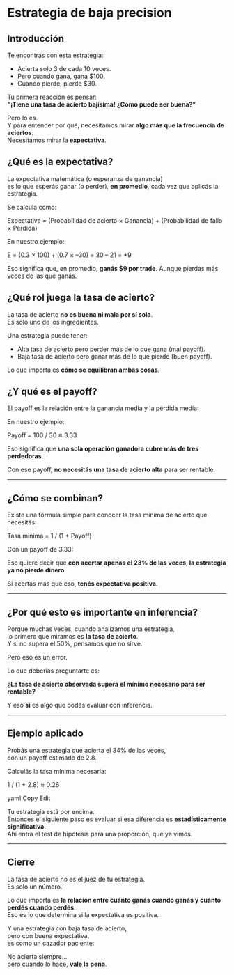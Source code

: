 # Estrategia de baja precision

## Introducción

Te encontrás con esta estrategia:

- Acierta solo 3 de cada 10 veces.
- Pero cuando gana, gana $100.
- Cuando pierde, pierde $30.

Tu primera reacción es pensar:  
**“¡Tiene una tasa de acierto bajísima! ¿Cómo puede ser buena?”**

Pero lo es.  
Y para entender por qué, necesitamos mirar **algo más que la frecuencia de aciertos**.  
Necesitamos mirar la **expectativa**.

## ¿Qué es la expectativa?

La expectativa matemática (o esperanza de ganancia)  
es lo que esperás ganar (o perder), **en promedio**, cada vez que aplicás la estrategia.

Se calcula como:

Expectativa = (Probabilidad de acierto × Ganancia) + (Probabilidad de fallo × Pérdida)

En nuestro ejemplo:

E = (0.3 × 100) + (0.7 × –30) = 30 – 21 = +9


Eso significa que, en promedio, **ganás $9 por trade**.
Aunque pierdas más veces de las que ganás.

## ¿Qué rol juega la tasa de acierto?

La tasa de acierto **no es buena ni mala por sí sola**.  
Es solo uno de los ingredientes.

Una estrategia puede tener:

- Alta tasa de acierto pero perder más de lo que gana (mal payoff).
- Baja tasa de acierto pero ganar más de lo que pierde (buen payoff).

Lo que importa es **cómo se equilibran ambas cosas**.

## ¿Y qué es el payoff?

El payoff es la relación entre la ganancia media y la pérdida media:

En nuestro ejemplo:

Payoff = 100 / 30 ≈ 3.33

Eso significa que **una sola operación ganadora cubre más de tres perdedoras**.

Con ese payoff, **no necesitás una tasa de acierto alta** para ser rentable.

---

## ¿Cómo se combinan?

Existe una fórmula simple para conocer la tasa mínima de acierto que necesitás:

Tasa mínima = 1 / (1 + Payoff)

Con un payoff de 3.33:

Eso quiere decir que **con acertar apenas el 23% de las veces, la estrategia ya no pierde dinero**.

Si acertás más que eso, **tenés expectativa positiva**.

---

## ¿Por qué esto es importante en inferencia?

Porque muchas veces, cuando analizamos una estrategia,  
lo primero que miramos es **la tasa de acierto**.  
Y si no supera el 50%, pensamos que no sirve.

Pero eso es un error.

Lo que deberías preguntarte es:

**¿La tasa de acierto observada supera el mínimo necesario para ser rentable?**

Y eso **sí** es algo que podés evaluar con inferencia.

---

## Ejemplo aplicado

Probás una estrategia que acierta el 34% de las veces,  
con un payoff estimado de 2.8.

Calculás la tasa mínima necesaria:

1 / (1 + 2.8) ≈ 0.26

yaml
Copy
Edit

Tu estrategia está por encima.  
Entonces el siguiente paso es evaluar si esa diferencia es **estadísticamente significativa**.  
Ahí entra el test de hipótesis para una proporción, que ya vimos.

---

## Cierre

La tasa de acierto no es el juez de tu estrategia.  
Es solo un número.

Lo que importa es **la relación entre cuánto ganás cuando ganás y cuánto perdés cuando perdés**.  
Eso es lo que determina si la expectativa es positiva.

Y una estrategia con baja tasa de acierto,  
pero con buena expectativa,  
es como un cazador paciente:

No acierta siempre…  
pero cuando lo hace, **vale la pena**.
